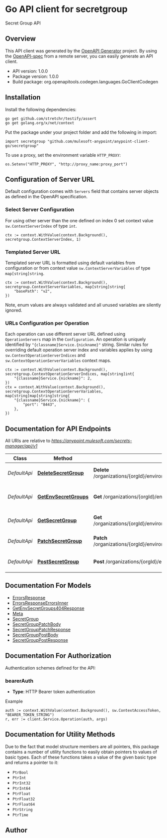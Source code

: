 # Go API client for secretgroup

Secret Group API

## Overview
This API client was generated by the [OpenAPI Generator](https://openapi-generator.tech) project.  By using the [OpenAPI-spec](https://www.openapis.org/) from a remote server, you can easily generate an API client.

- API version: 1.0.0
- Package version: 1.0.0
- Build package: org.openapitools.codegen.languages.GoClientCodegen

## Installation

Install the following dependencies:

```shell
go get github.com/stretchr/testify/assert
go get golang.org/x/net/context
```

Put the package under your project folder and add the following in import:

```golang
import secretgroup "github.com/mulesoft-anypoint/anypoint-client-go/secretgroup"
```

To use a proxy, set the environment variable `HTTP_PROXY`:

```golang
os.Setenv("HTTP_PROXY", "http://proxy_name:proxy_port")
```

## Configuration of Server URL

Default configuration comes with `Servers` field that contains server objects as defined in the OpenAPI specification.

### Select Server Configuration

For using other server than the one defined on index 0 set context value `sw.ContextServerIndex` of type `int`.

```golang
ctx := context.WithValue(context.Background(), secretgroup.ContextServerIndex, 1)
```

### Templated Server URL

Templated server URL is formatted using default variables from configuration or from context value `sw.ContextServerVariables` of type `map[string]string`.

```golang
ctx := context.WithValue(context.Background(), secretgroup.ContextServerVariables, map[string]string{
	"basePath": "v2",
})
```

Note, enum values are always validated and all unused variables are silently ignored.

### URLs Configuration per Operation

Each operation can use different server URL defined using `OperationServers` map in the `Configuration`.
An operation is uniquely identified by `"{classname}Service.{nickname}"` string.
Similar rules for overriding default operation server index and variables applies by using `sw.ContextOperationServerIndices` and `sw.ContextOperationServerVariables` context maps.

```golang
ctx := context.WithValue(context.Background(), secretgroup.ContextOperationServerIndices, map[string]int{
	"{classname}Service.{nickname}": 2,
})
ctx = context.WithValue(context.Background(), secretgroup.ContextOperationServerVariables, map[string]map[string]string{
	"{classname}Service.{nickname}": {
		"port": "8443",
	},
})
```

## Documentation for API Endpoints

All URIs are relative to *https://anypoint.mulesoft.com/secrets-manager/api/v1*

Class | Method | HTTP request | Description
------------ | ------------- | ------------- | -------------
*DefaultApi* | [**DeleteSecretGroup**](docs/DefaultApi.md#deletesecretgroup) | **Delete** /organizations/{orgId}/environments/{envId}/secretGroups/{secretGroupId} | Delete a secret group
*DefaultApi* | [**GetEnvSecretGroups**](docs/DefaultApi.md#getenvsecretgroups) | **Get** /organizations/{orgId}/environments/{envId}/secretGroups | Retrieves a collection of secret groups
*DefaultApi* | [**GetSecretGroup**](docs/DefaultApi.md#getsecretgroup) | **Get** /organizations/{orgId}/environments/{envId}/secretGroups/{secretGroupId} | Retrieve a secret group
*DefaultApi* | [**PatchSecretGroup**](docs/DefaultApi.md#patchsecretgroup) | **Patch** /organizations/{orgId}/environments/{envId}/secretGroups/{secretGroupId} | Update a secret group
*DefaultApi* | [**PostSecretGroup**](docs/DefaultApi.md#postsecretgroup) | **Post** /organizations/{orgId}/environments/{envId}/secretGroups | Creates a secret group


## Documentation For Models

 - [ErrorsResponse](docs/ErrorsResponse.md)
 - [ErrorsResponseErrorsInner](docs/ErrorsResponseErrorsInner.md)
 - [GetEnvSecretGroups404Response](docs/GetEnvSecretGroups404Response.md)
 - [Meta](docs/Meta.md)
 - [SecretGroup](docs/SecretGroup.md)
 - [SecretGroupPatchBody](docs/SecretGroupPatchBody.md)
 - [SecretGroupPatchResponse](docs/SecretGroupPatchResponse.md)
 - [SecretGroupPostBody](docs/SecretGroupPostBody.md)
 - [SecretGroupPostResponse](docs/SecretGroupPostResponse.md)


## Documentation For Authorization


Authentication schemes defined for the API:
### bearerAuth

- **Type**: HTTP Bearer token authentication

Example

```golang
auth := context.WithValue(context.Background(), sw.ContextAccessToken, "BEARER_TOKEN_STRING")
r, err := client.Service.Operation(auth, args)
```


## Documentation for Utility Methods

Due to the fact that model structure members are all pointers, this package contains
a number of utility functions to easily obtain pointers to values of basic types.
Each of these functions takes a value of the given basic type and returns a pointer to it:

* `PtrBool`
* `PtrInt`
* `PtrInt32`
* `PtrInt64`
* `PtrFloat`
* `PtrFloat32`
* `PtrFloat64`
* `PtrString`
* `PtrTime`

## Author



